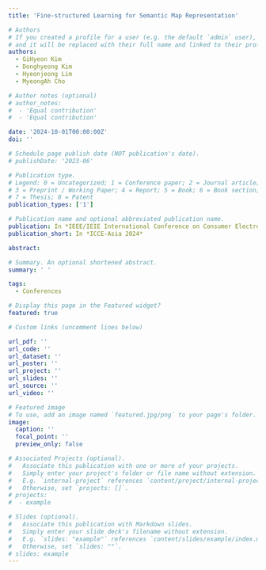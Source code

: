 ```yaml
---
title: 'Fine-structured Learning for Semantic Map Representation'

# Authors
# If you created a profile for a user (e.g. the default `admin` user), write the username (folder name) here
# and it will be replaced with their full name and linked to their profile.
authors:
  - GiHyeon Kim
  - Donghyeong Kim
  - Hyeonjeong Lim
  - MyeongAh Cho

# Author notes (optional)
# author_notes:
#  - 'Equal contribution'
#  - 'Equal contribution'

date: '2024-10-01T00:00:00Z'
doi: ''

# Schedule page publish date (NOT publication's date).
# publishDate: '2023-06'

# Publication type.
# Legend: 0 = Uncategorized; 1 = Conference paper; 2 = Journal article;
# 3 = Preprint / Working Paper; 4 = Report; 5 = Book; 6 = Book section;
# 7 = Thesis; 8 = Patent
publication_types: ['1']

# Publication name and optional abbreviated publication name.
publication: In *IEEE/IEIE International Conference on Consumer Electronics Asia*
publication_short: In *ICCE-Asia 2024*

abstract: 

# Summary. An optional shortened abstract.
summary: ' '

tags:
  - Conferences

# Display this page in the Featured widget?
featured: true

# Custom links (uncomment lines below)

url_pdf: ''
url_code: ''
url_dataset: ''
url_poster: ''
url_project: ''
url_slides: ''
url_source: ''
url_video: ''

# Featured image
# To use, add an image named `featured.jpg/png` to your page's folder.
image:
  caption: ''
  focal_point: ''
  preview_only: false

# Associated Projects (optional).
#   Associate this publication with one or more of your projects.
#   Simply enter your project's folder or file name without extension.
#   E.g. `internal-project` references `content/project/internal-project/index.md`.
#   Otherwise, set `projects: []`.
# projects:
#  - example

# Slides (optional).
#   Associate this publication with Markdown slides.
#   Simply enter your slide deck's filename without extension.
#   E.g. `slides: "example"` references `content/slides/example/index.md`.
#   Otherwise, set `slides: ""`.
# slides: example
---
```

